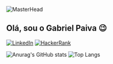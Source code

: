 ![MasterHead](https://lh3.googleusercontent.com/pw/AP1GczNQOA9FGT4gSuAw09ClaKRphQVAuOVR2wmdrBMVmnugs6UNa9UkrVIgnjiMx5gy9Rbe5XInKY8VTfLy6lkkma98Mj5xe3DAMtQcZvGbZbkEjdX3pBTCht_-vGCiLGYekk74xLGYaxY2oiD9uCIEb7R2=w1500-h600-s-no-gm?authuser=0)
## Olá, sou o Gabriel Paiva 😉
[![LinkedIn](https://img.shields.io/badge/linkedin-%230077B5.svg?style=for-the-badge&logo=linkedin&logoColor=white)](www.linkedin.com/in/gabriel-ferreira-paiva) [![HackerRank](https://img.shields.io/badge/-Hackerrank-2EC866?style=for-the-badge&logo=HackerRank&logoColor=white)](https://www.hackerrank.com/profile/paivag1109)

![Anurag's GitHub stats](https://github-readme-stats.vercel.app/api?username=gabriel-paiva&show_icons=true&theme=dark) ![Top Langs](https://github-readme-stats.vercel.app/api/top-langs/?username=gabriel-paiva&layout=compact)
<!--
**gabriel-paiva/gabriel-paiva** is a ✨ _special_ ✨ repository because its `README.md` (this file) appears on your GitHub profile.

Here are some ideas to get you started:

- 🔭 I’m currently working on ...
- 🌱 I’m currently learning ...
- 👯 I’m looking to collaborate on ...
- 🤔 I’m looking for help with ...
- 💬 Ask me about ...
- 📫 How to reach me: ...
- 😄 Pronouns: ...
- ⚡ Fun fact: ...
-->
